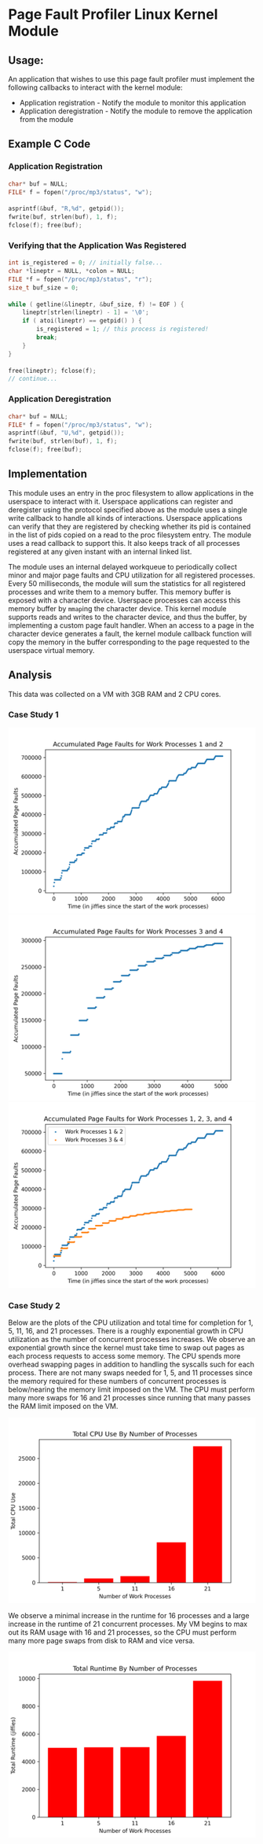 # Page Fault Profiler Linux Kernel Module

## Usage:

An application that wishes to use this page fault profiler must implement the
following callbacks to interact with the kernel module: 
* Application registration - Notify the module to monitor this application
* Application deregistration - Notify the module to remove the application from the module

## Example C Code

### Application Registration

```C++
char* buf = NULL;
FILE* f = fopen("/proc/mp3/status", "w");

asprintf(&buf, "R,%d", getpid());
fwrite(buf, strlen(buf), 1, f);
fclose(f); free(buf);
```

### Verifying that the Application Was Registered
```C++
int is_registered = 0; // initially false...
char *lineptr = NULL, *colon = NULL;
FILE *f = fopen("/proc/mp3/status", "r");
size_t buf_size = 0;

while ( getline(&lineptr, &buf_size, f) != EOF ) {
    lineptr[strlen(lineptr) - 1] = '\0';
    if ( atoi(lineptr) == getpid() ) {
        is_registered = 1; // this process is registered!
        break;
    }
}

free(lineptr); fclose(f);
// continue...
```

### Application Deregistration

```C++
char* buf = NULL;
FILE* f = fopen("/proc/mp3/status", "w");
asprintf(&buf, "U,%d", getpid());
fwrite(buf, strlen(buf), 1, f);
fclose(f); free(buf);
```

## Implementation

This module uses an entry in the proc filesystem to allow applications in the userspace to interact with it. Userspace applications can register and deregister using the protocol specified above as the module uses a single write callback to handle all kinds of interactions. Userspace applications can verify that they are registered by checking whether its pid is contained in the list of pids copied on a read to the proc filesystem entry. The module uses a read callback to support this. It also keeps track of all processes registered at any given instant with an internal linked list.

The module uses an internal delayed workqueue to periodically collect minor and major page faults and CPU utilization for all registered processes. Every 50 milliseconds, the module will sum the statistics for all registered processes and write them to a memory buffer. This memory buffer is exposed with a character device. Userspace processes can access this memory buffer by `mmap`ing the character device. This kernel module supports reads and writes to the character device, and thus the buffer, by implementing a custom page fault handler. When an access to a page in the character device generates a fault, the kernel module callback function will copy the memory in the buffer corresponding to the page requested to the userspace virtual memory. 

## Analysis

This data was collected on a VM with 3GB RAM and 2 CPU cores. 

### Case Study 1

![](case_study_1_work_1_2.png)
![](case_study_1_work_3_4.png)
![](extra/case_study_1_work_1_2_3_4.png)

### Case Study 2

Below are the plots of the CPU utilization and total time for completion for 1, 5, 11, 16, and 21 processes. There is a roughly exponential growth in CPU utilization as the number of concurrent processes increases. We observe an exponential growth since the kernel must take time to swap out pages as each process requests to access some memory. The CPU spends more overhead swapping pages in addition to handling the syscalls such for each process. There are not many swaps needed for 1, 5, and 11 processes since the memory required for these numbers of concurrent processes is below/nearing the memory limit imposed on the VM. The CPU must perform many more swaps for 16 and 21 processes since running that many passes the RAM limit imposed on the VM. 

![](case_study_2_work_5.png)

We observe a minimal increase in the runtime for 16 processes and a large increase in the runtime of 21 concurrent processes. My VM begins to max out its RAM usage with 16 and 21 processes, so the CPU must perform many more page swaps from disk to RAM and vice versa. 

![](extra/case_study_2_runtime.png)